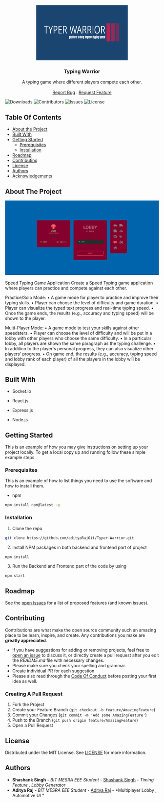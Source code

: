 <br/>
<p align="center">
  <a href="https://github.com/adityaRajGit/Typer-Warrior">
    <img src="logo.png" alt="Logo" width="300" height="180">
  </a>

  <h3 align="center">Typing Warrior</h3>

  <p align="center">
    A typing game where different players compete each other.
    <br/>
    <br/>
    <a href="https://github.com/adityaRajGit/Typer-Warrior/issues">Report Bug</a>
    .
    <a href="https://github.com/adityaRajGit/Typer-Warrior/issues">Request Feature</a>
  </p>
</p>

![Downloads](https://img.shields.io/github/downloads/adityaRajGit/Typer-Warrior/total) ![Contributors](https://img.shields.io/github/contributors/adityaRajGit/Typer-Warrior?color=dark-green) ![Issues](https://img.shields.io/github/issues/adityaRajGit/Typer-Warrior) ![License](https://img.shields.io/github/license/adityaRajGit/Typer-Warrior) 

## Table Of Contents

* [About the Project](#about-the-project)
* [Built With](#built-with)
* [Getting Started](#getting-started)
  * [Prerequisites](#prerequisites)
  * [Installation](#installation)
* [Roadmap](#roadmap)
* [Contributing](#contributing)
* [License](#license)
* [Authors](#authors)
* [Acknowledgements](#acknowledgements)

## About The Project

![Screen Shot](screenshot.png)

Speed Typing Game Application Create a Speed Typing game application where players can practice and compete against each other.

Practice/Solo Mode: • A game mode for player to practice and improve their typing skills. • Player can choose the level of difficulty and game duration. • Player can visualize the typed text progress and real-time typing speed. • Once the game ends, the results (e.g., accuracy and typing speed) will be shown to the player.

Multi-Player Mode: • A game mode to test your skills against other speedsters. • Player can choose the level of difficulty and will be put in a lobby with other players who choose the same difficulty. • In a particular lobby, all players are shown the same paragraph as the typing challenge. • In addition to the player's personal progress, they can also visualize other players' progress. • On game end, the results (e.g., accuracy, typing speed and lobby rank of each player) of all the players in the lobby will be displayed.



## Built With

* Socket.io
 
* React.js

* Express.js

* Node.js

## Getting Started

This is an example of how you may give instructions on setting up your project locally.
To get a local copy up and running follow these simple example steps.

### Prerequisites

This is an example of how to list things you need to use the software and how to install them.

* npm

```sh
npm install npm@latest -g
```

### Installation

1. Clone the repo

```sh
git clone https://github.com/adityaRajGit/Typer-Warrior.git
```

2. Install NPM packages in both backend and frontend part of project

```sh
npm install
```

3. Run the Backend and Frontend part of the code by using 

```sh
npm start
```


## Roadmap

See the [open issues](https://github.com/adityaRajGit/Typer-Warrior/issues) for a list of proposed features (and known issues).

## Contributing

Contributions are what make the open source community such an amazing place to be learn, inspire, and create. Any contributions you make are **greatly appreciated**.
* If you have suggestions for adding or removing projects, feel free to [open an issue](https://github.com/adityaRajGit/Typer-Warrior/issues/new) to discuss it, or directly create a pull request after you edit the *README.md* file with necessary changes.
* Please make sure you check your spelling and grammar.
* Create individual PR for each suggestion.
* Please also read through the [Code Of Conduct](https://github.com/adityaRajGit/Typer-Warrior/blob/main/CODE_OF_CONDUCT.md) before posting your first idea as well.

### Creating A Pull Request

1. Fork the Project
2. Create your Feature Branch (`git checkout -b feature/AmazingFeature`)
3. Commit your Changes (`git commit -m 'Add some AmazingFeature'`)
4. Push to the Branch (`git push origin feature/AmazingFeature`)
5. Open a Pull Request

## License

Distributed under the MIT License. See [LICENSE](https://github.com/adityaRajGit/Typer-Warrior/blob/main/LICENSE.md) for more information.

## Authors

* **Shashank Singh** - *BIT MESRA EEE Student* - [Shashank Singh](https://github.com/shashankkrs) - *Timing Feature , Lobby Generator*
* **Aditya Raj** - *BIT MESRA EEE Student* - [Aditya Raj](https://github.com/adityaRajGit) - *Multiplayer Lobby , Automotive UI  *
